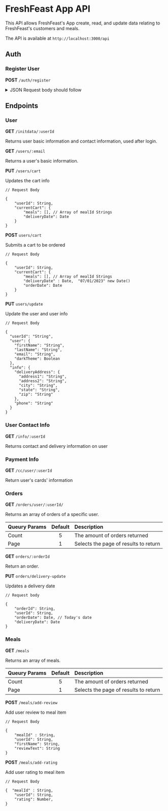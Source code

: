 # FreshFeast App API

This API allows FreshFeast's App create, read, and update data relating to FreshFeast's customers and meals.

The API is available at `http://localhost:3000/api`

## Auth

### Register User

**POST** `/auth/register`

<details>
<summary>JSON Request body should follow</summary>

```
{
    "user": {
        "email": "String",
        "password": "String",
        "firstName": "String",
        "lastName": "String",
        "dietChoice": ["String"],
        "allergens": ["String"],
        "preferredDay": "Number"
    },
    "info": {
    "deliveryAddress": {
        "address1": "String",
        "address2": "String",
        "city": "String",
        "state": "String",
        "zip": "String"
    },
    "DOB": "MM/DD/YYYY",
    "phone": "String"
    },
     "paymentInfo": {
        "ccNum": "string",
        "ccDetails": {
            "address1": "String",
            "address2": "String",
            "city": "String",
            "state": "String",
            "zip": "String"
        },
        "ccExp": {
            "month": Number,
            "year": Number
        }
    }
}
```

</details>

## Endpoints

### User

**GET** `/initdata/:userId`

Returns user basic information and contact information, used after login.

**GET** `/users/:email`

Returns a user's basic information.

**PUT** `/users/cart`

Updates the cart info

```
// Request Body

{
    "userId": String,
    "currentCart": {
        "meals": [], // Array of mealId Strings
        "deliveryDate": Date
    }
}
```

**POST** `users/cart`

Submits a cart to be ordered

```
// Request Body

{
    "userId": String,
    "currentCart": {
        "meals": [], // Array of mealId Strings
        "deliveryDate" : Date,  "07/01/2023" new Date()
        "orderDate": Date
    }
}
```

**PUT** `users/update`

Update the user and user info

```
// Request Body

{
  "userId": "String",
  "user": {
    "firstName": "String",
    "lastName": "String",
    "email": "String",
    "darkTheme": Boolean
  },
  "info": {
    "deliveryAddress": {
      "address1": "String",
      "address2": "String",
      "city": "String",
      "state": "String",
      "zip": "String"
    },
    "phone": "String"
  }
}
```

### User Contact Info

**GET** `/info/:userId`

Returns contact and delivery information on user

### Payment Info

**GET** `/cc/user/:userId`

Return user's cards' information

### Orders

**GET** `/orders/user/:userId/`

Returns an array of orders of a specific user.

| Queury Params | Default | Description                           |
| :------------ | :-----: | :------------------------------------ |
| Count         |    5    | The amount of orders returned         |
| Page          |    1    | Selects the page of results to return |

**GET** `orders/:orderId`

Return an order.

**PUT** `orders/delivery-update`

Updates a delivery date

```
// Request body

{
    "orderId": String,
    "userId": String,
    "orderDate": Date, // Today's date
    "deliveryDate": Date
}
```

### Meals

**GET** `/meals`

Returns an array of meals.

| Queury Params | Default | Description                           |
| :------------ | :-----: | :------------------------------------ |
| Count         |    5    | The amount of orders returned         |
| Page          |    1    | Selects the page of results to return |

**POST** `/meals/add-review`

Add user review to meal item

```
// Request Body

{
    "mealId" : String,
    "userId": String,
    "firstName": String,
    "reviewText": String
}
```

**POST** `/meals/add-rating`

Add user rating to meal item

```
// Request Body

{  "mealId" : String,
    "userId": String,
    "rating": Number,
}
```
